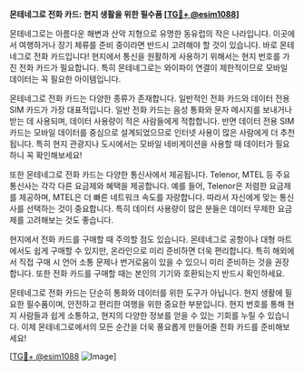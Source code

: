 **몬테네그로 전화 카드: 현지 생활을 위한 필수품 [[TG💪+ @esim1088](https://t.me/s/esim1088)]**

몬테네그로는 아름다운 해변과 산악 지형으로 유명한 동유럽의 작은 나라입니다. 이곳에서 여행하거나 장기 체류를 준비 중이라면 반드시 고려해야 할 것이 있습니다. 바로 몬테네그로 전화 카드입니다! 현지에서 통신을 원활하게 사용하기 위해서는 현지 번호를 가진 전화 카드가 필요합니다. 특히 몬테네그로는 와이파이 연결이 제한적이므로 모바일 데이터는 꼭 필요한 아이템입니다.

몬테네그로 전화 카드는 다양한 종류가 존재합니다. 일반적인 전화 카드와 데이터 전용 SIM 카드가 가장 대표적입니다. 일반 전화 카드는 음성 통화와 문자 메시지를 보내거나 받는 데 사용되며, 데이터 사용량이 적은 사람들에게 적합합니다. 반면 데이터 전용 SIM 카드는 모바일 데이터를 중심으로 설계되었으므로 인터넷 사용이 많은 사람에게 더 추천됩니다. 특히 현지 관광지나 도시에서는 모바일 네비게이션을 사용할 때 데이터가 필요하니 꼭 확인해보세요!

또한 몬테네그로 전화 카드는 다양한 통신사에서 제공됩니다. Telenor, MTEL 등 주요 통신사는 각각 다른 요금제와 혜택을 제공합니다. 예를 들어, Telenor은 저렴한 요금제를 제공하며, MTEL은 더 빠른 네트워크 속도를 자랑합니다. 따라서 자신에게 맞는 통신사를 선택하는 것이 중요합니다. 특히 데이터 사용량이 많은 분들은 데이터 무제한 요금제를 고려해보는 것도 좋습니다.

현지에서 전화 카드를 구매할 때 주의할 점도 있습니다. 몬테네그로 공항이나 대형 마트에서도 쉽게 구매할 수 있지만, 온라인으로 미리 준비하면 더욱 편리합니다. 특히 해외에서 직접 구매 시 언어 소통 문제나 번거로움이 있을 수 있으니 미리 준비하는 것을 권장합니다. 또한 전화 카드를 구매할 때는 본인의 기기와 호환되는지 반드시 확인하세요.

몬테네그로 전화 카드는 단순히 통화와 데이터를 위한 도구가 아닙니다. 현지 생활에 필요한 필수품이며, 안전하고 편리한 여행을 위한 중요한 부분입니다. 현지 번호를 통해 현지 사람들과 쉽게 소통하고, 현지의 다양한 정보를 얻을 수 있는 기회를 누릴 수 있습니다. 이제 몬테네그로에서의 모든 순간을 더욱 풍요롭게 만들어줄 전화 카드를 준비해보세요!

[[TG💪+ @esim1088](https://t.me/s/esim1088) ![Image](https://i.postimg.cc/Y0z9fWf4/image.png)]
